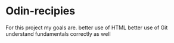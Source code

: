 # Odin-recipies
For this project my goals are.
better use of HTML
better use of Git
understand fundamentals correctly as well
